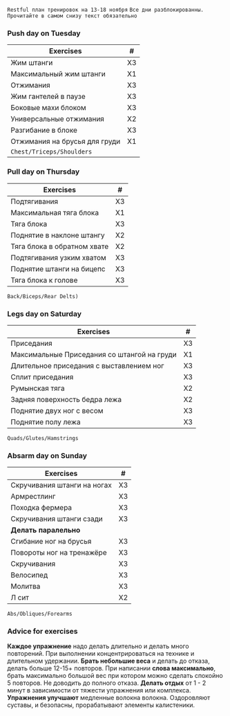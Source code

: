 `Restful план тренировок на 13-18 ноября`
`Все дни разблокированны. Прочитайте в самом снизу текст обязательно`
### Push day on Tuesday 
Exercises | #
--- | :---:
Жим штанги | X3
Максимальный жим штанги | X1
Отжимания | X3
Жим гантелей в паузе | X3
Боковые махи блоком | X3
Универсальные отжимания | X2
Разгибание в блоке | X3
Отжимания на брусья для груди| X1
`Chest/Triceps/Shoulders` | 

### Pull day on Thursday
Exercises | #
--- | :---:
Подтягивания | X3
Максимальная тяга блока | X1
Тяга блока | X3
Поднятие в наклоне штангу | X2
Тяга блока в обратном хвате | X2
Подтягивания узким хватом | X3
Поднятие штанги на бицепс | X3
Тяга блока к голове | X3
`Back/Biceps/Rear Delts)`

### Legs day on Saturday
Exercises | #
--- | :---:
Приседания | X3
Максимальные Приседания со штангой на груди | X1
Длительное приседания с выставлением ног | X3
Сплит приседания | X3
Румынская тяга | X2
Задняя поверхность бедра лежа | X2
Поднятие двух ног с весом | X3
Поднятие полу лежа | X3
`Quads/Glutes/Hamstrings`

### Absarm day on Sunday
Exercises | #
--- | :---:
Скручивания штанги на ногах | X3
Армрестлинг | X3
Походка фермера | X3
Скручивания штанги сзади | X3
**Делать паралельно** | 
Сгибание ног на брусья | X3
Повороты ног на тренажёре | X3
Скручивания | X3
Велосипед | X3
Молитва | X3
Л сит | X2
`Abs/Obliques/Forearms`

### Advice for exercises
**Каждое упражнение** надо делать длительно и делать много повторений. При выполнении концентрироваться на технике и длительном удержании.
**Брать небольшие веса** и делать до отказа, делать больше 12-15+ повторов.
При написании **слова максимально**, брать максимально большой вес при котором можно сделать спокойно 5 повторов. Не доводить до полного отказа.
**Делать отдых** от 1 - 2 минут в зависимости от тяжести упражнения или комплекса.
**Упражнения улучшают** медленные волокна волокна. Оздоровляют суставы, и безопасны, прорабатывают элементы калистеники.
